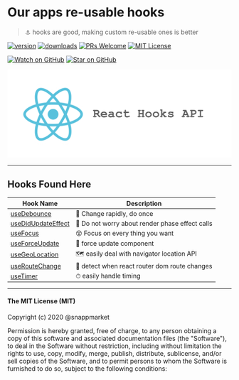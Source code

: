 # Our apps re-usable hooks
> ⚓ hooks are good, making custom re-usable ones is better

[![version](https://img.shields.io/npm/v/@snappmarket/use-did-update-effect.svg?style=flat-square)](https://www.npmjs.com/package/@snappmarket/use-did-update-effect)
[![downloads](https://img.shields.io/npm/dm/@snappmarket/use-did-update-effect.svg?style=flat-square)](http://www.npmtrends.com/@snappmarket/use-did-update-effect)
[![PRs Welcome](https://img.shields.io/badge/PRs-welcome-brightgreen.svg?style=flat-square)](http://makeapullrequest.com)
[![MIT License](https://img.shields.io/npm/l/@snappmarket/use-did-update-effect.svg?style=flat-square)](https://github.com/snappmarket/react-hooks/tree/master/packages/useDidUpdateEffect/blob/master/LICENSE.md)

[![Watch on GitHub](https://img.shields.io/github/watchers/snappmarket/react-hooks.svg?style=social)](https://github.com/snappmarket/react-hooks/watchers)
[![Star on GitHub](https://img.shields.io/github/stars/snappmarket/react-hooks.svg?style=social)](https://github.com/snappmarket/react-hooks/stargazers)

<p align="center">
    <img src="./logo.png" alt="react hooks" />
</p>

----

## Hooks Found Here

| Hook Name                                         |  Description                                                     |
| ------------------------------------------------- | ---------------------------------------------------------------- |
| [useDebounce](packages/useDebounce)               | 🔂 Change rapidly, do once                                       |
| [useDidUpdateEffect](packages/useDidUpdateEffect) | 🧵 Do not worry about render phase effect calls                 |
| [useFocus](packages/useFocus)                     | 😵 Focus on every thing you want                                 |
| [useForceUpdate](packages/useForceUpdate)         | 👿 force update component                                        |
| [useGeoLocation](packages/useGeoLocation)         | 🗺 easily deal with navigator location API                      |
| [useRouteChange](packages/useRouteChange)         | 🏹 detect when react router dom route changes                    |
| [useTimer](packages/useTimer)                     | ⏱ easily handle timing                                          |

---
#### The MIT License (MIT)

Copyright (c) 2020 @snappmarket

Permission is hereby granted, free of charge, to any person obtaining a copy
of this software and associated documentation files (the "Software"), to deal
in the Software without restriction, including without limitation the rights
to use, copy, modify, merge, publish, distribute, sublicense, and/or sell
copies of the Software, and to permit persons to whom the Software is
furnished to do so, subject to the following conditions:

